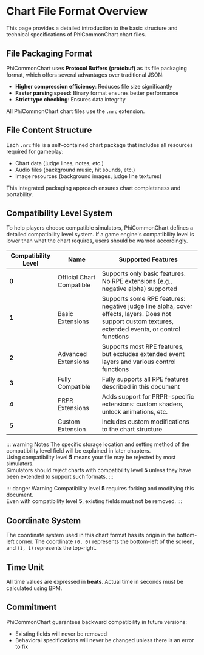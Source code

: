 # Chart File Format Overview

This page provides a detailed introduction to the basic structure and technical specifications of PhiCommonChart chart files.

## File Packaging Format

PhiCommonChart uses **Protocol Buffers (protobuf)** as its file packaging format, which offers several advantages over traditional JSON:

- **Higher compression efficiency**: Reduces file size significantly
- **Faster parsing speed**: Binary format ensures better performance
- **Strict type checking**: Ensures data integrity

All PhiCommonChart chart files use the `.nrc` extension.

## File Content Structure

Each `.nrc` file is a self-contained chart package that includes all resources required for gameplay:

- Chart data (judge lines, notes, etc.)
- Audio files (background music, hit sounds, etc.)
- Image resources (background images, judge line textures)

This integrated packaging approach ensures chart completeness and portability.

## Compatibility Level System

To help players choose compatible simulators, PhiCommonChart defines a detailed compatibility level system. If a game engine's compatibility level is lower than what the chart requires, users should be warned accordingly.

| Compatibility Level | Name                      | Supported Features                                                                                                                                    |
|---------------------|---------------------------|-------------------------------------------------------------------------------------------------------------------------------------------------------|
| **0**               | Official Chart Compatible | Supports only basic features. No RPE extensions (e.g., negative alpha) supported                                                                      |
| **1**               | Basic Extensions          | Supports some RPE features: negative judge line alpha, cover effects, layers. Does not support custom textures, extended events, or control functions |
| **2**               | Advanced Extensions       | Supports most RPE features, but excludes extended event layers and various control functions                                                          |
| **3**               | Fully Compatible          | Fully supports all RPE features described in this document                                                                                            |
| **4**               | PRPR Extensions           | Adds support for PRPR-specific extensions: custom shaders, unlock animations, etc.                                                                    |
| **5**               | Custom Extension          | Includes custom modifications to the chart structure                                                                                                  |

::: warning Notes
The specific storage location and setting method of the compatibility level field will be explained in later chapters.  
Using compatibility level **5** means your file may be rejected by most simulators.  
Simulators should reject charts with compatibility level **5** unless they have been extended to support such formats.
:::

::: danger Warning
Compatibility level **5** requires forking and modifying this document.  
Even with compatibility level **5**, existing fields must not be removed.
:::

## Coordinate System

The coordinate system used in this chart format has its origin in the bottom-left corner. The coordinate `(0, 0)` represents the bottom-left of the screen, and `(1, 1)` represents the top-right.

## Time Unit

All time values are expressed in **beats**. Actual time in seconds must be calculated using BPM.

## Commitment

PhiCommonChart guarantees backward compatibility in future versions:
- Existing fields will never be removed
- Behavioral specifications will never be changed unless there is an error to fix
